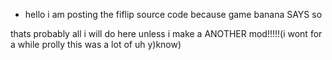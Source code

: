 - hello i am posting the fiflip source code because game banana SAYS so

thats probably all i will do here unless i make a ANOTHER mod!!!!!(i wont for a while prolly this was a lot of  uh  y)know)
<!---
gubedtac/gubedtac is a ✨ special ✨ repository because its `README.md` (this file) appears on your GitHub profile.
You can click the Preview link to take a look at your changes.
--->
